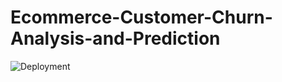 # Ecommerce-Customer-Churn-Analysis-and-Prediction

![Deployment](https://github.com/EricMohandhas/Ecommerce-Customer-Churn-Analysis-and-Prediction/assets/125111159/2f1bedb8-1026-4591-a780-ec9b8ddbb535)


